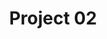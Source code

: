---
layout: project
title: "Project 02"
image: ../assets/img/section_work/work_02.png
image_alt: space illustration applied on a base of a Vista Alegra plate
project_title: Vista Alegre - PIIP
project_description: submition to internacional illustration award in Porcelain, based on space and the shapes it creates.
link: #
---